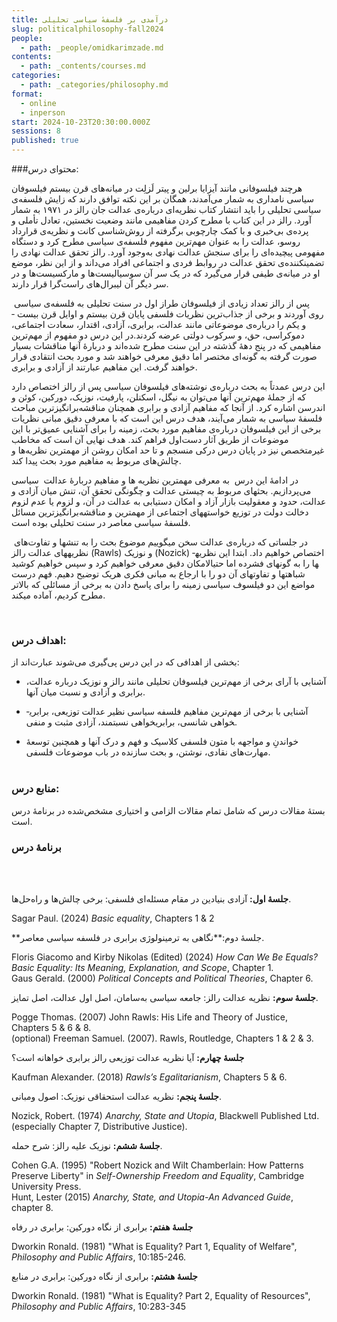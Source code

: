 ```yaml
---
title: درآمدی بر فلسفهٔ سیاسی تحلیلی
slug: politicalphilosophy-fall2024
people:
  - path: _people/omidkarimzade.md
contents:
  - path: _contents/courses.md
categories:
  - path: _categories/philosophy.md
format:
  - online
  - inperson
start: 2024-10-23T20:30:00.000Z
sessions: 8
published: true
---
```



###محتوای درس:

هرچند فیلسوفانی مانند آیزایا برلین و پیتر لَزلِت در میانه­‌های قرن بیستم فیلسوفان سیاسی نامداری به شمار می­‌آمدند، همگان بر این نکته توافق دارند که زایش فلسفه‌‌ی سیاسی تحلیلی را باید انتشار کتاب نظریه­‌ای درباره‌‌ی عدالت جان رالز در ۱۹۷۱ به شمار آورد. رالز در اين کتاب با مطرح کردن مفاهيمی مانند وضعيت نخستين، تعادل تأملی و پرده‌‌ی بی­‌خبری و با کمک چارچوبی برگرفته از روش­‌شناسی کانت و نظريه‌‌ی قرارداد روسو، عدالت را به عنوان مهم­‌ترين مفهوم فلسفه‌‌ی سياسی مطرح کرد و دستگاه مفهومی پيچيده­‌ای را برای سنجش عدالت نهادی به­‌وجود آورد. رالز تحقق عدالت نهادی را تضمين­کننده‌‌ی تحقق عدالت در روابط فردی و اجتماعی افراد می­‌داند و از اين نظر، موضع او در ميانه‌‌ی طيفی قرار می­‌گيرد که در يک سر آن سوسياليست­‌ها و مارکسیست­‌ها و در سر ديگر آن ليبرال‌های راست‌‌گرا قرار دارند.

 پس از رالز تعداد زیادی از فیلسوفان طراز اول در سنت تحلیلی به فلسفه‌ی سیاسی روی آوردند و برخی از جذاب‌ترین نظریات فلسفی پایان قرن بیستم و اوایل قرن بیست ­و­ یکم را درباره‌ی موضوعاتی مانند عدالت، برابری، آزادی، اقتدار، سعادت اجتماعی، دموکراسی، حق، و سرکوب دولتی عرضه کردند.در این درس دو مفهوم از مهم­‌ترین مفاهیمی که در پنج دههٔ گذشته در این سنت مطرح شده‌­اند و دربارهٔ آنها مناقشات بسیار صورت گرفته به گونه‌‌ای مختصر اما دقیق معرفی خواهند شد و مورد بحث انتقادی قرار خواهند گرفت. این مفاهیم عبارتند از آزادی و برابری.
 
این درس­ عمدتاً به بحث درباره‌ی نوشته­‌های فیلسوفان سیاسی پس از رالز اختصاص دارد که از جملهٔ مهم­‌ترین آنها می­‌توان به نیگل، اسکنلن، پارفیت، نوزیک، دورکین، کوئن و اندرسن اشاره کرد. از آنجا که مفاهیم آزادی و برابری همچنان مناقشه‌­برانگیزترین مباحث فلسفهٔ سیاسی به شمار می­‌آیند، هدف‌‌ درس این است که با معرفی دقیق مبانی نظریات برخی از این فیلسوفان درباره‌ی مفاهیم مورد بحث، زمینه را برای آشنایی عمیق­‌تر با این موضوعات از طریق آثار دست­‌اول فراهم کند. هدف نهایی آن است که مخاطب غیرمتخصص نیز در پایان درس­ درکی منسجم و تا حد امکان روشن از مهم­ترین نظریه­‌ها و چالش­‌های مربوط به مفاهیم مورد بحث پیدا کند.

در ادامهٔ این درس  به معرفی مهم­ترین نظریه­ ها و مفاهیم دربارهٔ عدالت  سیاسی می‌پردازیم. بحث­های مربوط به چیستی عدالت و چگونگی تحقق آن، تنش میان آزادی و عدالت، حدود و معقولیت بازار آزاد و امکان دستیابی به عدالت در آن، و لزوم یا عدم لزوم دخالت دولت در توزیع خواسته­های اجتماعی از مهم­ترین و مناقشه‌برانگیزترین مسائل فلسفهٔ سیاسی معاصر در سنت تحلیلی بوده است.

 در جلساتی که درباره‌ی عدالت سخن می­گوییم موضوع بحث را به تنش­ها و تفاوت‌های نظریه­های عدالت رالز (Rawls) و نوزیک (Nozick) اختصاص خواهیم داد. ابتدا این نظریه­ها را به گونه­ای فشرده اما حتی­الامکان دقیق معرفی خواهیم کرد و سپس خواهیم کوشید شباهت­ها و تفاوت­های آن دو را با ارجاع به مبانی فکری هریک توضیح دهیم. فهم درست مواضع این دو فیلسوف سیاسی زمینه را برای پاسخ دادن به برخی از مسائلی که بالاتر مطرح کردیم، آماده می­کند.

<br>

### اهداف درس:

 بخشی از اهدافی که در این درس پی‌گیری می‌شوند عبارت‌اند از:

 - آشنایی با آرای برخی از مهم‌ترین فیلسوفان تحلیلی مانند رالز و نوزیک درباره عدالت، برابری و آزادی و نسبت میان آنها.

 - آشنایی با برخی از مهم‌ترین مفاهیم فلسفه سیاسی نظیر عدالت توزیعی، برابری­خواهی شانسی، برابری­خواهی نسبت­مند، آزادی مثبت و منفی.

 - خواندنِ و مواجهه با متون فلسفی کلاسیک و فهم و درک آنها و همچنین توسعهٔ مهارت‌های نقادی، نوشتن، و بحث سازنده در باب موضوعات فلسفی.
<br><br>

### منابع درس:

بستهٔ مقالات درس که شامل تمام مقالات الزامی و اختیاری مشخص‌شده در برنامهٔ درس است.
<br>


### برنامهٔ درس
<br><br>

**جلسهٔ اول:** آزادی بنیادین در مقام مسئله‌ای فلسفی: برخی چالش‌ها و راه‌حل‌ها.

<p dir="ltr">
Sagar Paul. (2024) <i>Basic equality</i>, Chapters 1 & 2  <br>
</p>

**جلسهٔ دوم:**نگاهی به ترمینولوژی برابری در فلسفه سیاسی معاصر.

<p dir="ltr">
Floris Giacomo and Kirby Nikolas (Edited) (2024) <i>How Can We Be Equals? Basic Equality: Its Meaning, Explanation, and Scope</i>, Chapter 1.<br>
Gaus Gerald. (2000) <i>Political Concepts and Political Theories</i>, Chapter 6.
</p>

**جلسهٔ سوم:** نظریه عدالت رالز: جامعه سیاسی به‌سامان، اصل اول عدالت، اصل تمایز.

<p dir="ltr">
Pogge Thomas. (2007) John Rawls: His Life and Theory of Justice, Chapters 5 & 6 & 8. <br>
(optional) Freeman Samuel. (2007). Rawls, Routledge, Chapters 1 & 2 & 3. 
</p>

**جلسهٔ چهارم:** آیا نظریه عدالت توزیعی رالز برابری خواهانه است؟

<p dir="ltr">
Kaufman Alexander. (2018) <i>Rawls’s Egalitarianism</i>, Chapters 5 &  6.
</p>

**جلسهٔ پنجم:** نظریه عدالت استحقاقی نوزیک: اصول ومبانی.

<p dir="ltr">
Nozick, Robert. (1974) <i>Anarchy, State and Utopia</i>, Blackwell Published Ltd. (especially Chapter 7, Distributive Justice).
</p>

**جلسهٔ ششم:** نوزیک علیه رالز: شرح حمله.

<p dir="ltr">
Cohen G.A. (1995) "Robert Nozick and Wilt Chamberlain: How Patterns Preserve Liberty" in <i>Self-Ownership Freedom and Equality</i>, Cambridge University Press.<br>
Hunt, Lester (2015) <i>Anarchy, State, and Utopia-An Advanced Guide</i>, chapter 8.
</p>

**جلسهٔ هفتم:** برابری از نگاه دورکین: برابری در رفاه

<p dir="ltr">
Dworkin Ronald. (1981) "What is Equality? Part 1, Equality of Welfare", <i>Philosophy and Public Affairs</i>, 10:185-246.
</p>

**جلسهٔ هشتم:** برابری از نگاه دورکین: برابری در منابع

<p dir="ltr">
Dworkin Ronald. (1981) "What is Equality? Part 2, Equality of Resources", <i>Philosophy and Public Affairs</i>, 10:283-345</p>

